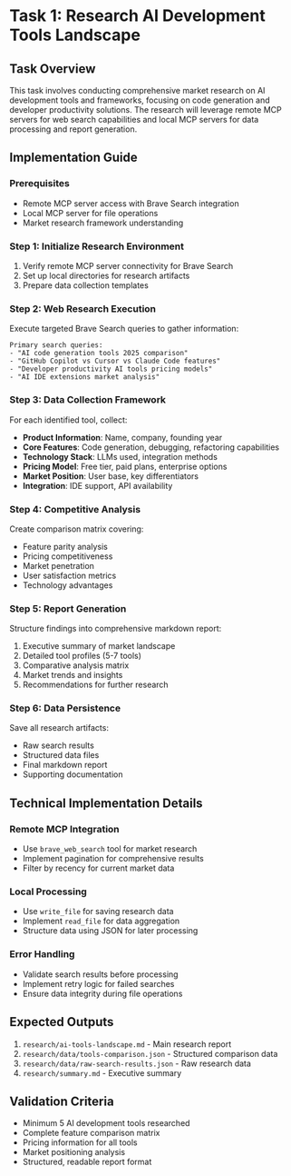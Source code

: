 # Task 1: Research AI Development Tools Landscape

## Task Overview
This task involves conducting comprehensive market research on AI development tools and frameworks, focusing on code generation and developer productivity solutions. The research will leverage remote MCP servers for web search capabilities and local MCP servers for data processing and report generation.

## Implementation Guide

### Prerequisites
- Remote MCP server access with Brave Search integration
- Local MCP server for file operations
- Market research framework understanding

### Step 1: Initialize Research Environment
1. Verify remote MCP server connectivity for Brave Search
2. Set up local directories for research artifacts
3. Prepare data collection templates

### Step 2: Web Research Execution
Execute targeted Brave Search queries to gather information:

```
Primary search queries:
- "AI code generation tools 2025 comparison"
- "GitHub Copilot vs Cursor vs Claude Code features"
- "Developer productivity AI tools pricing models"
- "AI IDE extensions market analysis"
```

### Step 3: Data Collection Framework
For each identified tool, collect:
- **Product Information**: Name, company, founding year
- **Core Features**: Code generation, debugging, refactoring capabilities
- **Technology Stack**: LLMs used, integration methods
- **Pricing Model**: Free tier, paid plans, enterprise options
- **Market Position**: User base, key differentiators
- **Integration**: IDE support, API availability

### Step 4: Competitive Analysis
Create comparison matrix covering:
- Feature parity analysis
- Pricing competitiveness
- Market penetration
- User satisfaction metrics
- Technology advantages

### Step 5: Report Generation
Structure findings into comprehensive markdown report:
1. Executive summary of market landscape
2. Detailed tool profiles (5-7 tools)
3. Comparative analysis matrix
4. Market trends and insights
5. Recommendations for further research

### Step 6: Data Persistence
Save all research artifacts:
- Raw search results
- Structured data files
- Final markdown report
- Supporting documentation

## Technical Implementation Details

### Remote MCP Integration
- Use `brave_web_search` tool for market research
- Implement pagination for comprehensive results
- Filter by recency for current market data

### Local Processing
- Use `write_file` for saving research data
- Implement `read_file` for data aggregation
- Structure data using JSON for later processing

### Error Handling
- Validate search results before processing
- Implement retry logic for failed searches
- Ensure data integrity during file operations

## Expected Outputs
1. `research/ai-tools-landscape.md` - Main research report
2. `research/data/tools-comparison.json` - Structured comparison data
3. `research/data/raw-search-results.json` - Raw research data
4. `research/summary.md` - Executive summary

## Validation Criteria
- Minimum 5 AI development tools researched
- Complete feature comparison matrix
- Pricing information for all tools
- Market positioning analysis
- Structured, readable report format